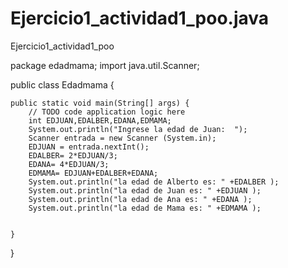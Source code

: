 # Ejercicio1_actividad1_poo.java
Ejercicio1_actividad1_poo

package edadmama;
import java.util.Scanner;

public class Edadmama {
    
    public static void main(String[] args) {
        // TODO code application logic here
        int EDJUAN,EDALBER,EDANA,EDMAMA;
        System.out.println("Ingrese la edad de Juan:  ");
        Scanner entrada = new Scanner (System.in);
        EDJUAN = entrada.nextInt();
        EDALBER= 2*EDJUAN/3;
        EDANA= 4*EDJUAN/3;
        EDMAMA= EDJUAN+EDALBER+EDANA;
        System.out.println("la edad de Alberto es: " +EDALBER );
        System.out.println("la edad de Juan es: " +EDJUAN );
        System.out.println("la edad de Ana es: " +EDANA );
        System.out.println("la edad de Mama es: " +EDMAMA );
        
        
    }
    
}
